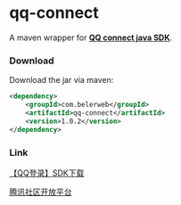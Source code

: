 qq-connect
==========
A maven wrapper for **[QQ connect java SDK](http://wiki.opensns.qq.com/wiki/%E3%80%90QQ%E7%99%BB%E5%BD%95%E3%80%91SDK%E4%B8%8B%E8%BD%BD)**.

### Download ###
Download the jar via maven:
```xml
<dependency>
    <groupId>com.belerweb</groupId>
    <artifactId>qq-connect</artifactId>
    <version>1.0.2</version>
</dependency>
```

### Link ###
[【QQ登录】SDK下载](http://wiki.opensns.qq.com/wiki/%E3%80%90QQ%E7%99%BB%E5%BD%95%E3%80%91SDK%E4%B8%8B%E8%BD%BD)

[腾讯社区开放平台](http://opensns.qq.com/)